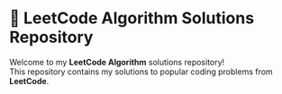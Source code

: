 # 🧩 LeetCode Algorithm Solutions Repository

Welcome to my **LeetCode Algorithm** solutions repository!  
This repository contains my solutions to popular coding problems from **LeetCode**.
